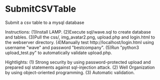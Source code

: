 # SubmitCSVTable
Submit a csv table to a mysql database

Instructions:
(1)Install LAMP.
(2)Execute sql/wave.sql to create database and tables.
(3)Pull the css/, img_avatar2.png, upload.php and login.html to the webserver directory.
(4)Manually test http://localhost/login.html using username "wave" and password "bestcompany".
(5)Run "python3 upload_test.py" to automatically validate upload.php.

Hightlights:
(1) Strong security by using password-protected upload and prepared sql statements against sql-injection attack.
(2) Well Organization by using object-oriented programming.
(3) Automatic validation.

